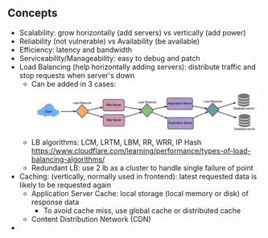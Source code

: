 ## Concepts
- Scalability: grow horizontally (add servers) vs vertically (add power)
- Reliability (not vulnerable) vs Availability (be available)
- Efficiency: latency and bandwidth
- Serviceability/Manageability: easy to debug and patch
- Load Balancing (help horizontally adding servers): distribute traffic and stop requests when server's down
  - Can be added in 3 cases: ![load-balancer.png](img%2Fload-balancer.png)
  - LB algorithms: LCM, LRTM, LBM, RR, WRR, IP Hash https://www.cloudflare.com/learning/performance/types-of-load-balancing-algorithms/
  - Redundant LB: use 2 lb as a cluster to handle single failure of point
- Caching: (vertically, normally used in frontend): latest requested data is likely to be requested again
  - Application Server Cache: local storage (local memory or disk) of response data 
    - To avoid cache miss, use global cache or distributed cache
  - Content Distribution Network (CDN)
- 